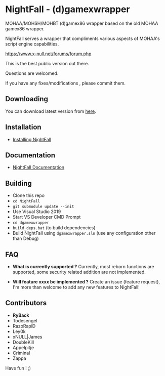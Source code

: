 

# NightFall - (d)gamexwrapper
MOHAA/MOHSH/MOHBT (d)gamex86 wrapper based on the old MOHAA gamex86 wrapper.

NightFall serves a wrapper that compliments various aspects of MOHAA's script engine capabilities.

https://www.x-null.net/forums/forum.php

This is the best public version out there.

Questions are welcomed.

If you have any fixes/modifications , please commit them.

## Downloading
You can download latest version from [here](https://github.com/mohabhassan/NightFall/releases).

## Installation
 - [Installing NightFall](docs/installing.md)

## Documentation

 - [NightFall Documentation](docs/readme.md)

## Building
 - Clone this repo
 - `cd NightFall`
 - `git submodule update --init`
 - Use Visual Studio 2019
 - Start VS Developer CMD Prompt
 - `cd dgamexwrapper`
 - `build_deps.bat` (to build dependencies)
 - Build NightFall using `dgamexwrapper.sln` (use any configuration other than Debug)
 
 
## FAQ

 - **What is currently supported ?**
 Currently, most reborn functions are supported, some security related addition are not implemented.
 
 - **Will feature xxxx be implemented ?**
 Create an issue (feature request), I'm more than welcome to add any new features to NightFall!
 
## Contributors
 - **RyBack**
 - Todesengel
 - RazoRapiD
 - Ley0k
 - xNULL|James
 - DoubleKill
 - Appelpitje
 - Criminal
 - Zappa

Have fun ! ;)

